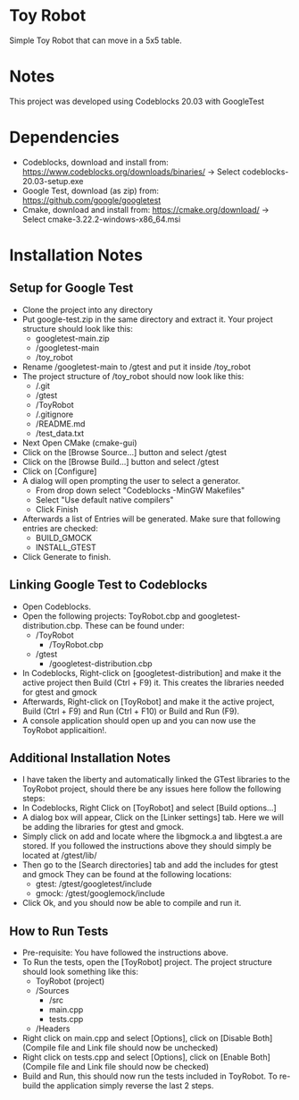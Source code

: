 # Toy Robot
Simple Toy Robot that can move in a 5x5 table.

# Notes
This project was developed using Codeblocks 20.03 with GoogleTest

# Dependencies
- Codeblocks, download and install from: https://www.codeblocks.org/downloads/binaries/ -> Select codeblocks-20.03-setup.exe
- Google Test, download (as zip) from: https://github.com/google/googletest
- Cmake, download and install from: https://cmake.org/download/ -> Select cmake-3.22.2-windows-x86_64.msi

# Installation Notes
## Setup for Google Test
- Clone the project into any directory
- Put google-test.zip in the same directory and extract it. Your project structure should look like this:
  - googletest-main.zip
  - /googletest-main
  - /toy_robot
- Rename /googletest-main to /gtest and put it inside /toy_robot
- The project structure of /toy_robot should now look like this:
  - /.git
  - /gtest
  - /ToyRobot
  - /.gitignore
  - /README.md
  - /test_data.txt
- Next Open CMake (cmake-gui)
- Click on the [Browse Source...] button and select /gtest
- Click on the [Browse Build...] button and select /gtest
- Click on [Configure]
- A dialog will open prompting the user to select a generator.
  - From drop down select "Codeblocks -MinGW Makefiles"
  - Select "Use default native compilers"
  - Click Finish
- Afterwards a list of Entries will be generated. Make sure that following entries are checked:
  - BUILD_GMOCK
  - INSTALL_GTEST
- Click Generate to finish.

## Linking Google Test to Codeblocks
- Open Codeblocks.
- Open the following projects: ToyRobot.cbp and googletest-distribution.cbp. These can be found under:
  - /ToyRobot
    - /ToyRobot.cbp
  - /gtest
    - /googletest-distribution.cbp
- In Codeblocks, Right-click on [googletest-distribution] and make it the active project then Build (Ctrl + F9) it. This creates the libraries needed for gtest and gmock
- Afterwards, Right-click on [ToyRobot] and make it the active project, Build (Ctrl + F9) and Run (Ctrl + F10) or Build and Run (F9).
- A console application should open up and you can now use the ToyRobot applicaition!.

## Additional Installation Notes
- I have taken the liberty and automatically linked the GTest libraries to the ToyRobot project, should there be any issues here follow the following steps:
- In Codeblocks, Right Click on [ToyRobot] and select [Build options...]
- A dialog box will appear, Click on the [Linker settings] tab. Here we will be adding the libraries for gtest and gmock.
- Simply click on add and locate where the libgmock.a and libgtest.a are stored. If you followed the instructions above they should simply be located at /gtest/lib/
- Then go to the [Search directories] tab and add the includes for gtest and gmock They can be found at the following locations:
  - gtest: /gtest/googletest/include
  - gmock: /gtest/googlemock/include
- Click Ok, and you should now be able to compile and run it.

## How to Run Tests
- Pre-requisite: You have followed the instructions above.
- To Run the tests, open the [ToyRobot] project. The project structure should look something like this:
  - ToyRobot (project)
  - /Sources
    - /src
    - main.cpp
    - tests.cpp 
  - /Headers
- Right click on main.cpp and select [Options], click on [Disable Both] (Compile file and Link file should now be unchecked)
- Right click on tests.cpp and select [Options], click on [Enable Both] (Compile file and Link file should now be checked)
- Build and Run, this should now run the tests included in ToyRobot. To re-build the application simply reverse the last 2 steps. 
